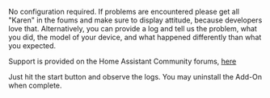 No configuration required.  If problems are encountered please get all "Karen" in the foums and make sure to display attitude, because developers love that.  Alternatively, you can provide a log and tell us the problem, what you did, the model of your device, and what happened differently than what you expected.

Support is provided on the Home Assistant Community forums, [here](https://community.home-assistant.io/t/hassos-i2c-configurator/264167)

Just hit the start button and observe the logs.  You may uninstall the Add-On when complete. 